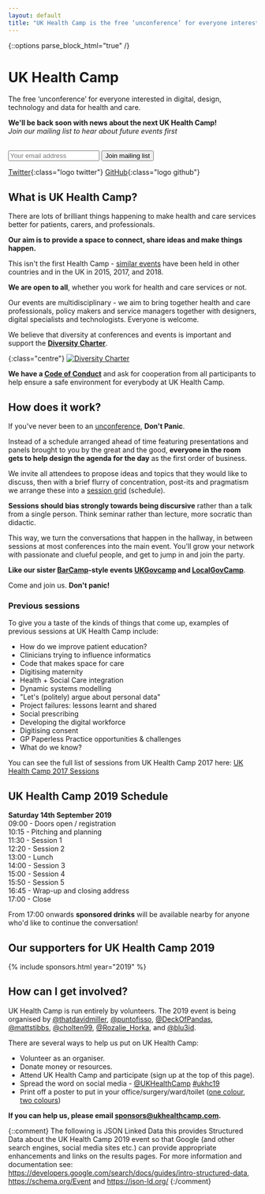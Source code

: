 ```yaml
---
layout: default
title: "UK Health Camp is the free ‘unconference’ for everyone interested in digital, design and data for health and care"
---
```

{::options parse_block_html="true" /}
<div class="jumbotron">


# UK Health Camp
The free ‘unconference’ for everyone interested in digital, design, technology and data for health and care.

**We'll be back soon with news about the next UK Health Camp!**  
_Join our mailing list to hear about future events first_

<!--
<p><tito-button class="get-tickets" event="ukhealthcamp/2019" ssl-check-disabled>
    <a href="https://ti.to/ukhealthcamp/2019" class="btn btn-success">Get Tickets</a>
</tito-button></p>
-->

<br>
<form action="//ukhealthcamp.us11.list-manage.com/subscribe/post?u=d6e1cdf0510d674a480518c55&amp;id=359b65b939" method="post">
<input type="email" name="EMAIL" id="mce-EMAIL" placeholder="Your email address" aria-label="Email address">
<button type="submit" class="btn btn-info" name="subscribe" id="mc-embedded-subscribe">Join mailing list</button>
</form>

[Twitter](https://twitter.com/UKHealthCamp){:class="logo twitter"}
[GitHub](https://github.com/UKHealthCamp){:class="logo github"}


</div>
<!--
<div class="section cta">


[Sponsor Us &raquo;](/sponsorship){:class="btn btn-white"}


</div>
-->
<div class="section">


## What is UK Health Camp?
There are lots of brilliant things happening to make health and care services better for patients, carers, and professionals.

**Our aim is to provide a space to connect, share ideas and make things happen.**

This isn't the first Health Camp - [similar events](https://en.wikipedia.org/wiki/HealthCamp) have been held in other countries and in the UK in 2015, 2017, and 2018.

**We are open to all**, whether you work for health and care services or not.

Our events are multidisciplinary - we aim to bring together health and care professionals, policy makers and service managers together with designers, digital specialists and technologists. Everyone is welcome.

We believe that diversity at conferences and events is important and support the **[Diversity Charter](https://diversitycharter.org/)**.  

{:class="centre"}
[![Diversity Charter](images/diversitycharter_small.png)](https://diversitycharter.org/)  

**We have a [Code of Conduct](/code-of-conduct)** and ask for cooperation from all participants to help ensure a safe environment for everybody at UK Health Camp.


</div>
<div class="section blue">


## How does it work?
If you've never been to an [unconference](https://en.wikipedia.org/wiki/Unconference), **Don't Panic**.

Instead of a schedule arranged ahead of time featuring presentations and panels brought to you by the great and the good, **everyone in the room gets to help design the agenda for the day** as the first order of business.

We invite all attendees to propose ideas and topics that they would like to discuss, then with a brief flurry of concentration, post-its and pragmatism we arrange these into a [session grid](https://twitter.com/puntofisso/status/914074219998269440) (schedule). 

**Sessions should bias strongly towards being discursive** rather than a talk from a single person. Think seminar rather than lecture, more socratic than didactic.

This way, we turn the conversations that happen in the hallway, in between sessions at most conferences into the main event. You'll grow your network with passionate and clueful people, and get to jump in and join the party.

**Like our sister [BarCamp](http://barcamp.org)-style events [UKGovcamp](http://www.ukgovcamp.com) and [LocalGovCamp](http://localgovdigital.info/localgovcamp/)**.

Come and join us. **Don't panic!**

### Previous sessions

To give you a taste of the kinds of things that come up, examples of previous sessions at UK Health Camp include:

- How do we improve patient education?
- Clinicians trying to influence informatics
- Code that makes space for care
- Digitising maternity
- Health + Social Care integration
- Dynamic systems modelling
- "Let's (politely) argue about personal data"
- Project failures: lessons learnt and shared
- Social prescribing
- Developing the digital workforce
- Digitising consent
- GP Paperless Practice opportunities & challenges
- What do we know?

You can see the full list of sessions from UK Health Camp 2017 here: [UK Health Camp 2017 Sessions](https://docs.google.com/spreadsheets/d/14FVFi-82xhQgJpUsZKnKbmLxlOJTTTyed2wKy6O32XI)

</div>
<div class="section orange">


## UK Health Camp 2019 Schedule

**Saturday 14th September 2019**  
09:00 - Doors open / registration  
10:15 - Pitching and planning   
11:30 - Session 1  
12:20 - Session 2  
13:00 - Lunch  
14:00 - Session 3  
15:00 - Session 4  
15:50 - Session 5  
16:45 - Wrap-up and closing address  
17:00 - Close

From 17:00 onwards **sponsored drinks** will be available nearby for anyone who'd like to continue the conversation!


</div>
<div class="section">


## Our supporters for UK Health Camp 2019
{% include sponsors.html year="2019" %}

<!--
Want to sponsor UK Health Camp 2019? Email <sponsors@ukhealthcamp.com>

[Sponsor Us &raquo;](/sponsorship){:class="btn btn-danger btn-sponsor"}
-->


</div>
<div class="section blue">


## How can I get involved?
UK Health Camp is run entirely by volunteers. The 2019 event is being organised by [@thatdavidmiller](https://twitter.com/thatdavidmiller), [@puntofisso](https://twitter.com/puntofisso), [@DeckOfPandas](https://twitter.com/deckofpandas), [@mattstibbs](https://twitter.com/mattstibbs), [@cholten99](https://twitter.com/cholten99), [@Rozalie_Horka](https://twitter.com/Rozalie_Horka), and [@blu3id](https://twitter.com/blu3id).

There are several ways to help us put on UK Health Camp:
- Volunteer as an organiser.
- Donate money or resources.
- Attend UK Health Camp and participate (sign up at the top of this page).
- Spread the word on social media - [@UKHealthCamp](https://twitter.com/UKHealthCamp) [#ukhc19](https://twitter.com/search?q=%23ukhc19)
- Print off a poster to put in your office/surgery/ward/toilet ([one colour](branding/posters/2019/poster_mono.pdf), [two colours](branding/posters/2019/poster_twocolours.pdf))

**If you can help us, please email <sponsors@ukhealthcamp.com>.**

<!--
[Sponsor Us &raquo;](/sponsorship){:class="btn btn-danger btn-sponsor"}
-->

</div>


{::comment}
    The following is JSON Linked Data this provides Structured Data about the UK
    Health Camp 2019 event so that Google (and other search engines, social media
    sites etc.) can provide appropriate enhancements and links on the results pages.
    For more information and documentation see:
    https://developers.google.com/search/docs/guides/intro-structured-data,
    https://schema.org/Event and https://json-ld.org/
{:/comment}
<script type="application/ld+json">
{
  "@context": "http://schema.org",
  "@type": "Event",
  "description": "UK Health Camp the free ‘unconference’ on digital, design and data for health and care. Come and enjoy a full day having conversations about #health, #digital, #nhs, and more. Register at ukhealthcamp.com",
  "image": "https://ukhealthcamp.com/images/ukhealthcamp-square.png",
  "location": {
    "@type": "Place",
    "address": {
      "@type": "PostalAddress",
      "addressLocality": "Newport",
      "addressRegion": "Wales",
      "postalCode": "NP10 8XG",
      "streetAddress": "Government Buildings, Cardiff Rd, Duffryn"
    },
    "name": "Office for National Statistics"
  },
  "name": "UK Health Camp 2019",
  "offers": {
    "@type": "Offer",
    "price": "0.00",
    "priceCurrency": "GBP",
    "url": "https://ti.to/ukhealthcamp/2019",
    "availability": "https://schema.org/InStock",
    "validFrom": "2019-03-20T16:20"
  },
  "startDate": "2019-09-14T09:30",
  "endDate": "2019-09-14T17:30"
}
</script>
